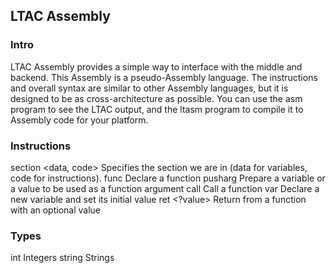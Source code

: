## LTAC Assembly

### Intro
LTAC Assembly provides a simple way to interface with the middle and backend. This Assembly is a pseudo-Assembly language. The instructions and overall syntax are similar to other Assembly languages, but it is designed to be as cross-architecture as possible. You can use the asm program to see the LTAC output, and the ltasm program to compile it to Assembly code for your platform.

### Instructions
section <data, code>		Specifies the section we are in (data for variables, code for instructions).
func <name>					Declare a function
pusharg <type> <value>		Prepare a variable or a value to be used as a function argument
call <name>					Call a function
var <name> <type> <value>	Declare a new variable and set its initial value
ret <?value>				Return from a function with an optional value

### Types
int				Integers
string			Strings

